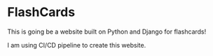 # FlashCards
This is going be a website built on Python and Django for flashcards!

I am using CI/CD pipeline to create this website. 
